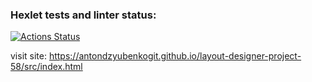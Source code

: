 ### Hexlet tests and linter status:
[![Actions Status](https://github.com/AntonDzyubenkoGit/layout-designer-project-58/workflows/hexlet-check/badge.svg)](https://github.com/AntonDzyubenkoGit/layout-designer-project-58/actions)

visit site: https://antondzyubenkogit.github.io/layout-designer-project-58/src/index.html